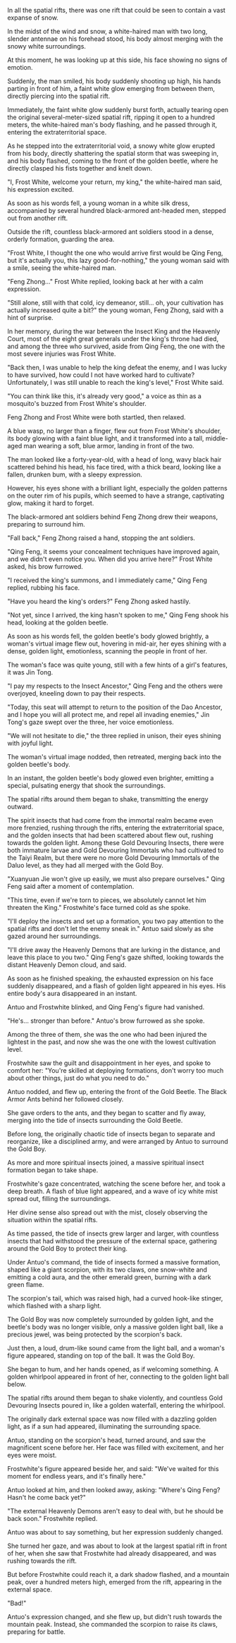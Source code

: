 In all the spatial rifts, there was one rift that could be seen to contain a vast expanse of snow.

In the midst of the wind and snow, a white-haired man with two long, slender antennae on his forehead stood, his body almost merging with the snowy white surroundings.

At this moment, he was looking up at this side, his face showing no signs of emotion.

Suddenly, the man smiled, his body suddenly shooting up high, his hands parting in front of him, a faint white glow emerging from between them, directly piercing into the spatial rift.

Immediately, the faint white glow suddenly burst forth, actually tearing open the original several-meter-sized spatial rift, ripping it open to a hundred meters, the white-haired man's body flashing, and he passed through it, entering the extraterritorial space.

As he stepped into the extraterritorial void, a snowy white glow erupted from his body, directly shattering the spatial storm that was sweeping in, and his body flashed, coming to the front of the golden beetle, where he directly clasped his fists together and knelt down.

"I, Frost White, welcome your return, my king," the white-haired man said, his expression excited.

As soon as his words fell, a young woman in a white silk dress, accompanied by several hundred black-armored ant-headed men, stepped out from another rift.

Outside the rift, countless black-armored ant soldiers stood in a dense, orderly formation, guarding the area.

"Frost White, I thought the one who would arrive first would be Qing Feng, but it's actually you, this lazy good-for-nothing," the young woman said with a smile, seeing the white-haired man.

"Feng Zhong..." Frost White replied, looking back at her with a calm expression.

"Still alone, still with that cold, icy demeanor, still... oh, your cultivation has actually increased quite a bit?" the young woman, Feng Zhong, said with a hint of surprise.

In her memory, during the war between the Insect King and the Heavenly Court, most of the eight great generals under the king's throne had died, and among the three who survived, aside from Qing Feng, the one with the most severe injuries was Frost White.

"Back then, I was unable to help the king defeat the enemy, and I was lucky to have survived, how could I not have worked hard to cultivate? Unfortunately, I was still unable to reach the king's level," Frost White said.

"You can think like this, it's already very good," a voice as thin as a mosquito's buzzed from Frost White's shoulder.

Feng Zhong and Frost White were both startled, then relaxed.

A blue wasp, no larger than a finger, flew out from Frost White's shoulder, its body glowing with a faint blue light, and it transformed into a tall, middle-aged man wearing a soft, blue armor, landing in front of the two.

The man looked like a forty-year-old, with a head of long, wavy black hair scattered behind his head, his face tired, with a thick beard, looking like a fallen, drunken bum, with a sleepy expression.

However, his eyes shone with a brilliant light, especially the golden patterns on the outer rim of his pupils, which seemed to have a strange, captivating glow, making it hard to forget.

The black-armored ant soldiers behind Feng Zhong drew their weapons, preparing to surround him.

"Fall back," Feng Zhong raised a hand, stopping the ant soldiers.

"Qing Feng, it seems your concealment techniques have improved again, and we didn't even notice you. When did you arrive here?" Frost White asked, his brow furrowed.

"I received the king's summons, and I immediately came," Qing Feng replied, rubbing his face.

"Have you heard the king's orders?" Feng Zhong asked hastily.

"Not yet, since I arrived, the king hasn't spoken to me," Qing Feng shook his head, looking at the golden beetle.

As soon as his words fell, the golden beetle's body glowed brightly, a woman's virtual image flew out, hovering in mid-air, her eyes shining with a dense, golden light, emotionless, scanning the people in front of her.

The woman's face was quite young, still with a few hints of a girl's features, it was Jin Tong.

"I pay my respects to the Insect Ancestor," Qing Feng and the others were overjoyed, kneeling down to pay their respects.

"Today, this seat will attempt to return to the position of the Dao Ancestor, and I hope you will all protect me, and repel all invading enemies," Jin Tong's gaze swept over the three, her voice emotionless.

"We will not hesitate to die," the three replied in unison, their eyes shining with joyful light.

The woman's virtual image nodded, then retreated, merging back into the golden beetle's body.

In an instant, the golden beetle's body glowed even brighter, emitting a special, pulsating energy that shook the surroundings.

The spatial rifts around them began to shake, transmitting the energy outward.

The spirit insects that had come from the immortal realm became even more frenzied, rushing through the rifts, entering the extraterritorial space, and the golden insects that had been scattered about flew out, rushing towards the golden light.
Among these Gold Devouring Insects, there were both immature larvae and Gold Devouring Immortals who had cultivated to the Taiyi Realm, but there were no more Gold Devouring Immortals of the Daluo level, as they had all merged with the Gold Boy.

"Xuanyuan Jie won't give up easily, we must also prepare ourselves." Qing Feng said after a moment of contemplation.

"This time, even if we're torn to pieces, we absolutely cannot let him threaten the King." Frostwhite's face turned cold as she spoke.

"I'll deploy the insects and set up a formation, you two pay attention to the spatial rifts and don't let the enemy sneak in." Antuo said slowly as she gazed around her surroundings.

"I'll drive away the Heavenly Demons that are lurking in the distance, and leave this place to you two." Qing Feng's gaze shifted, looking towards the distant Heavenly Demon cloud, and said.

As soon as he finished speaking, the exhausted expression on his face suddenly disappeared, and a flash of golden light appeared in his eyes. His entire body's aura disappeared in an instant.

Antuo and Frostwhite blinked, and Qing Feng's figure had vanished.

"He's... stronger than before." Antuo's brow furrowed as she spoke.

Among the three of them, she was the one who had been injured the lightest in the past, and now she was the one with the lowest cultivation level.

Frostwhite saw the guilt and disappointment in her eyes, and spoke to comfort her: "You're skilled at deploying formations, don't worry too much about other things, just do what you need to do."

Antuo nodded, and flew up, entering the front of the Gold Beetle. The Black Armor Ants behind her followed closely.

She gave orders to the ants, and they began to scatter and fly away, merging into the tide of insects surrounding the Gold Beetle.

Before long, the originally chaotic tide of insects began to separate and reorganize, like a disciplined army, and were arranged by Antuo to surround the Gold Boy.

As more and more spiritual insects joined, a massive spiritual insect formation began to take shape.

Frostwhite's gaze concentrated, watching the scene before her, and took a deep breath. A flash of blue light appeared, and a wave of icy white mist spread out, filling the surroundings.

Her divine sense also spread out with the mist, closely observing the situation within the spatial rifts.

As time passed, the tide of insects grew larger and larger, with countless insects that had withstood the pressure of the external space, gathering around the Gold Boy to protect their king.

Under Antuo's command, the tide of insects formed a massive formation, shaped like a giant scorpion, with its two claws, one snow-white and emitting a cold aura, and the other emerald green, burning with a dark green flame.

The scorpion's tail, which was raised high, had a curved hook-like stinger, which flashed with a sharp light.

The Gold Boy was now completely surrounded by golden light, and the beetle's body was no longer visible, only a massive golden light ball, like a precious jewel, was being protected by the scorpion's back.

Just then, a loud, drum-like sound came from the light ball, and a woman's figure appeared, standing on top of the ball. It was the Gold Boy.

She began to hum, and her hands opened, as if welcoming something. A golden whirlpool appeared in front of her, connecting to the golden light ball below.

The spatial rifts around them began to shake violently, and countless Gold Devouring Insects poured in, like a golden waterfall, entering the whirlpool.

The originally dark external space was now filled with a dazzling golden light, as if a sun had appeared, illuminating the surrounding space.

Antuo, standing on the scorpion's head, turned around, and saw the magnificent scene before her. Her face was filled with excitement, and her eyes were moist.

Frostwhite's figure appeared beside her, and said: "We've waited for this moment for endless years, and it's finally here."

Antuo looked at him, and then looked away, asking: "Where's Qing Feng? Hasn't he come back yet?"

"The external Heavenly Demons aren't easy to deal with, but he should be back soon." Frostwhite replied.

Antuo was about to say something, but her expression suddenly changed.

She turned her gaze, and was about to look at the largest spatial rift in front of her, when she saw that Frostwhite had already disappeared, and was rushing towards the rift.

But before Frostwhite could reach it, a dark shadow flashed, and a mountain peak, over a hundred meters high, emerged from the rift, appearing in the external space.

"Bad!"

Antuo's expression changed, and she flew up, but didn't rush towards the mountain peak. Instead, she commanded the scorpion to raise its claws, preparing for battle.